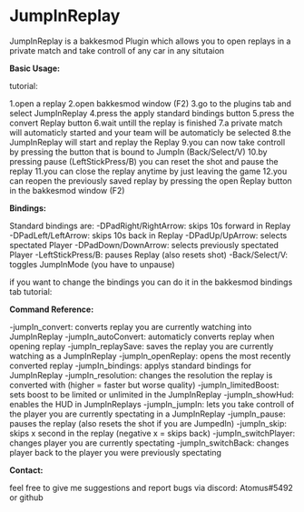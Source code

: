 # JumpInReplay
JumpInReplay is a bakkesmod Plugin which allows you to open replays in a private match and take controll of any car in any situtaion

**Basic Usage:**

tutorial:

1.open a replay
2.open bakkesmod window (F2)
3.go to the plugins tab and select JumpInReplay
4.press the apply standard bindings button
5.press the convert Replay button
6.wait untill the replay is finished
7.a private match will automaticly started and your team will be automaticly be selected
8.the JumpInReplay will start and replay the Replay
9.you can now take controll by pressing the button that is bound to JumpIn (Back/Select/V)
10.by pressing pause (LeftStickPress/B) you can reset the shot and pause the replay
11.you can close the replay anytime by just leaving the game
12.you can reopen the previously saved replay by pressing the open Replay button in the bakkesmod window (F2)

**Bindings:**

Standard bindings are:
-DPadRight/RightArrow: skips 10s forward in Replay
-DPadLeft/LeftArrow: skips 10s back in Replay
-DPadUp/UpArrow: selects spectated Player
-DPadDown/DownArrow: selects previously spectated Player
-LeftStickPress/B: pauses Replay (also resets shot)
-Back/Select/V: toggles JumpInMode (you have to unpause)

if you want to change the bindings you can do it in the bakkesmod bindings tab
tutorial:

**Command Reference:**

-jumpIn_convert: converts replay you are currently watching into JumpInReplay
-jumpIn_autoConvert: automaticly converts replay when opening replay
-jumpIn_replaySave: saves the replay you are currently watching as a JumpInReplay
-jumpIn_openReplay: opens the most recently converted replay
-jumpIn_bindings: applys standard bindings for JumpInReplay
-jumpIn_resolution: changes the resolution the replay is converted with (higher = faster but worse quality)
-jumpIn_limitedBoost: sets boost to be limited or unlimited in the JumpInReplay
-jumpIn_showHud: enables the HUD in JumpInReplays
-jumpIn_jumpIn: lets you take controll of the player you are currently spectating in a JumpInReplay
-jumpIn_pause: pauses the replay (also resets the shot if you are JumpedIn)
-jumpIn_skip: skips x second in the replay (negative x = skips back)
-jumpIn_switchPlayer: changes player you are currently spectating
-jumpIn_switchBack: changes player back to the player you were previously spectating

**Contact:**

feel free to give me suggestions and report bugs via discord: Atomus#5492 or github
